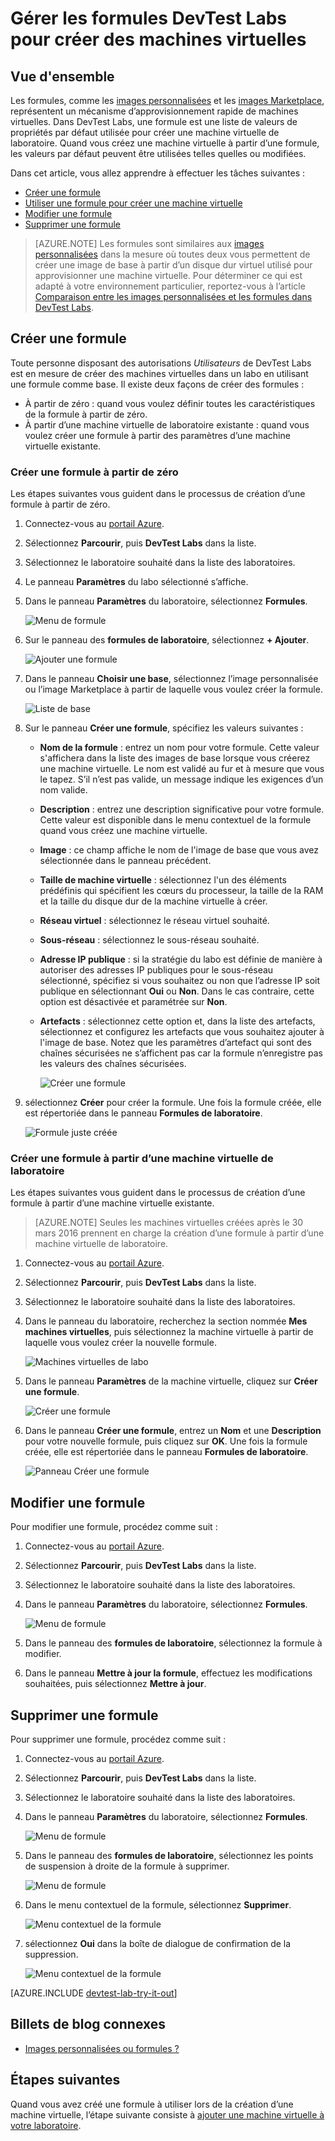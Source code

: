 <properties
	pageTitle="Gérer les formules DevTest Labs pour créer des machines virtuelles | Microsoft Azure"
	description="Découvrez comment créer, mettre à jour et supprimer des formules DevTest Labs et les utiliser pour créer de nouvelles machines virtuelles."
	services="devtest-lab,virtual-machines"
	documentationCenter="na"
	authors="tomarcher"
	manager="douge"
	editor=""/>

<tags
	ms.service="devtest-lab"
	ms.workload="na"
	ms.tgt_pltfrm="na"
	ms.devlang="na"
	ms.topic="article"
	ms.date="08/25/2016"
	ms.author="tarcher"/>

# Gérer les formules DevTest Labs pour créer des machines virtuelles

## Vue d'ensemble

Les formules, comme les [images personnalisées](./devtest-lab-create-template.md) et les [images Marketplace](./devtest-lab-configure-marketplace-images.md), représentent un mécanisme d’approvisionnement rapide de machines virtuelles. Dans DevTest Labs, une formule est une liste de valeurs de propriétés par défaut utilisée pour créer une machine virtuelle de laboratoire. Quand vous créez une machine virtuelle à partir d’une formule, les valeurs par défaut peuvent être utilisées telles quelles ou modifiées.

Dans cet article, vous allez apprendre à effectuer les tâches suivantes :

- [Créer une formule](#create-a-new-formula)
- [Utiliser une formule pour créer une machine virtuelle](#use-a-formula-to-create-a-new-vm)
- [Modifier une formule](#modify-a-formula)
- [Supprimer une formule](#delete-a-formula)

> [AZURE.NOTE] Les formules sont similaires aux [images personnalisées](./devtest-lab-create-template.md) dans la mesure où toutes deux vous permettent de créer une image de base à partir d’un disque dur virtuel utilisé pour approvisionner une machine virtuelle. Pour déterminer ce qui est adapté à votre environnement particulier, reportez-vous à l’article [Comparaison entre les images personnalisées et les formules dans DevTest Labs](./devtest-lab-comparing-vm-base-image-types.md).

## Créer une formule
Toute personne disposant des autorisations *Utilisateurs* de DevTest Labs est en mesure de créer des machines virtuelles dans un labo en utilisant une formule comme base. Il existe deux façons de créer des formules :

- À partir de zéro : quand vous voulez définir toutes les caractéristiques de la formule à partir de zéro.
- À partir d’une machine virtuelle de laboratoire existante : quand vous voulez créer une formule à partir des paramètres d’une machine virtuelle existante.

### Créer une formule à partir de zéro
Les étapes suivantes vous guident dans le processus de création d’une formule à partir de zéro.

1. Connectez-vous au [portail Azure](http://go.microsoft.com/fwlink/p/?LinkID=525040).

1. Sélectionnez **Parcourir**, puis **DevTest Labs** dans la liste.

1. Sélectionnez le laboratoire souhaité dans la liste des laboratoires.

1. Le panneau **Paramètres** du labo sélectionné s’affiche.

1. Dans le panneau **Paramètres** du laboratoire, sélectionnez **Formules**.

    ![Menu de formule](./media/devtest-lab-manage-formulas/lab-settings-formulas.png)

1. Sur le panneau des **formules de laboratoire**, sélectionnez **+ Ajouter**.

    ![Ajouter une formule](./media/devtest-lab-manage-formulas/add-formula.png)

1. Dans le panneau **Choisir une base**, sélectionnez l’image personnalisée ou l’image Marketplace à partir de laquelle vous voulez créer la formule.

    ![Liste de base](./media/devtest-lab-manage-formulas/base-list.png)

1. Sur le panneau **Créer une formule**, spécifiez les valeurs suivantes :

	- **Nom de la formule** : entrez un nom pour votre formule. Cette valeur s'affichera dans la liste des images de base lorsque vous créerez une machine virtuelle. Le nom est validé au fur et à mesure que vous le tapez. S’il n’est pas valide, un message indique les exigences d’un nom valide.
	- **Description** : entrez une description significative pour votre formule. Cette valeur est disponible dans le menu contextuel de la formule quand vous créez une machine virtuelle.
	- **Image** : ce champ affiche le nom de l'image de base que vous avez sélectionnée dans le panneau précédent.
	- **Taille de machine virtuelle** : sélectionnez l'un des éléments prédéfinis qui spécifient les cœurs du processeur, la taille de la RAM et la taille du disque dur de la machine virtuelle à créer.
	- **Réseau virtuel** : sélectionnez le réseau virtuel souhaité.
	- **Sous-réseau** : sélectionnez le sous-réseau souhaité.
	- **Adresse IP publique** : si la stratégie du labo est définie de manière à autoriser des adresses IP publiques pour le sous-réseau sélectionné, spécifiez si vous souhaitez ou non que l’adresse IP soit publique en sélectionnant **Oui** ou **Non**. Dans le cas contraire, cette option est désactivée et paramétrée sur **Non**.
	- **Artefacts** : sélectionnez cette option et, dans la liste des artefacts, sélectionnez et configurez les artefacts que vous souhaitez ajouter à l'image de base. Notez que les paramètres d’artefact qui sont des chaînes sécurisées ne s’affichent pas car la formule n’enregistre pas les valeurs des chaînes sécurisées.

    	![Créer une formule](./media/devtest-lab-manage-formulas/create-formula.png)

1. sélectionnez **Créer** pour créer la formule. Une fois la formule créée, elle est répertoriée dans le panneau **Formules de laboratoire**.

	![Formule juste créée](./media/devtest-lab-manage-formulas/newly-created-formula.png)

### Créer une formule à partir d’une machine virtuelle de laboratoire
Les étapes suivantes vous guident dans le processus de création d’une formule à partir d’une machine virtuelle existante.

> [AZURE.NOTE] Seules les machines virtuelles créées après le 30 mars 2016 prennent en charge la création d’une formule à partir d’une machine virtuelle de laboratoire.

1. Connectez-vous au [portail Azure](http://go.microsoft.com/fwlink/p/?LinkID=525040).

1. Sélectionnez **Parcourir**, puis **DevTest Labs** dans la liste.

1. Sélectionnez le laboratoire souhaité dans la liste des laboratoires.

1. Dans le panneau du laboratoire, recherchez la section nommée **Mes machines virtuelles**, puis sélectionnez la machine virtuelle à partir de laquelle vous voulez créer la nouvelle formule.

	![Machines virtuelles de labo](./media/devtest-lab-manage-formulas/my-vms.png)

1. Dans le panneau **Paramètres** de la machine virtuelle, cliquez sur **Créer une formule**.

	![Créer une formule](./media/devtest-lab-manage-formulas/create-formula-menu.png)

1. Dans le panneau **Créer une formule**, entrez un **Nom** et une **Description** pour votre nouvelle formule, puis cliquez sur **OK**. Une fois la formule créée, elle est répertoriée dans le panneau **Formules de laboratoire**.

	![Panneau Créer une formule](./media/devtest-lab-manage-formulas/create-formula-blade.png)

## Modifier une formule
Pour modifier une formule, procédez comme suit :

1. Connectez-vous au [portail Azure](http://go.microsoft.com/fwlink/p/?LinkID=525040).

1. Sélectionnez **Parcourir**, puis **DevTest Labs** dans la liste.

1. Sélectionnez le laboratoire souhaité dans la liste des laboratoires.

1. Dans le panneau **Paramètres** du laboratoire, sélectionnez **Formules**.

    ![Menu de formule](./media/devtest-lab-manage-formulas/lab-settings-formulas.png)

1. Dans le panneau des **formules de laboratoire**, sélectionnez la formule à modifier.

1. Dans le panneau **Mettre à jour la formule**, effectuez les modifications souhaitées, puis sélectionnez **Mettre à jour**.

## Supprimer une formule 
Pour supprimer une formule, procédez comme suit :

1. Connectez-vous au [portail Azure](http://go.microsoft.com/fwlink/p/?LinkID=525040).

1. Sélectionnez **Parcourir**, puis **DevTest Labs** dans la liste.

1. Sélectionnez le laboratoire souhaité dans la liste des laboratoires.

1. Dans le panneau **Paramètres** du laboratoire, sélectionnez **Formules**.

    ![Menu de formule](./media/devtest-lab-manage-formulas/lab-settings-formulas.png)

1. Dans le panneau des **formules de laboratoire**, sélectionnez les points de suspension à droite de la formule à supprimer.

    ![Menu de formule](./media/devtest-lab-manage-formulas/lab-formulas-blade.png)

1. Dans le menu contextuel de la formule, sélectionnez **Supprimer**.

    ![Menu contextuel de la formule](./media/devtest-lab-manage-formulas/formula-delete-context-menu.png)

1. sélectionnez **Oui** dans la boîte de dialogue de confirmation de la suppression.

    ![Menu contextuel de la formule](./media/devtest-lab-manage-formulas/formula-delete-confirmation.png)

[AZURE.INCLUDE [devtest-lab-try-it-out](../../includes/devtest-lab-try-it-out.md)]

## Billets de blog connexes

- [Images personnalisées ou formules ?](https://blogs.msdn.microsoft.com/devtestlab/2016/04/06/custom-images-or-formulas/)

## Étapes suivantes
Quand vous avez créé une formule à utiliser lors de la création d’une machine virtuelle, l’étape suivante consiste à [ajouter une machine virtuelle à votre laboratoire](./devtest-lab-add-vm-with-artifacts.md).

<!---HONumber=AcomDC_0831_2016-->